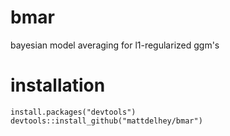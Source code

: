 # bmar
bayesian model averaging for l1-regularized ggm's

# installation

```{r}
install.packages("devtools")
devtools::install_github("mattdelhey/bmar")
```
